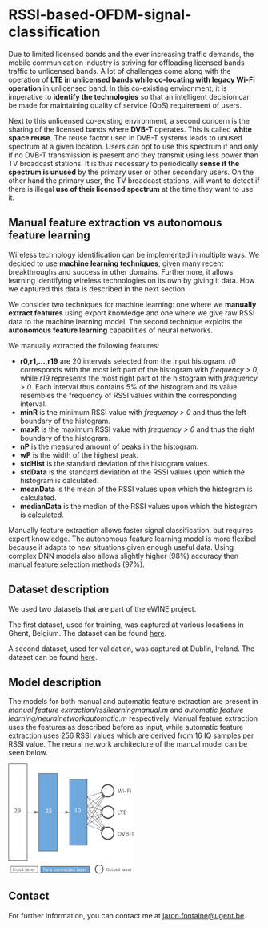 # RSSI-based-OFDM-signal-classification

Due to limited licensed bands and the ever increasing traffic demands, the mobile communication industry is striving for offloading licensed bands traffic to unlicensed bands. A lot of challenges come along with the operation of **LTE in unlicensed bands while co-locating with legacy Wi-Fi operation** in unlicensed band. In this co-existing environment, it is imperative to **identify the technologies** so that an intelligent decision can be made for maintaining quality of service (QoS) requirement of users.

Next to this unlicensed co-existing environment, a second concern is the sharing of the licensed bands where **DVB-T** operates. This is called **white space reuse**. The reuse factor used in DVB-T systems leads to unused spectrum at a given location. Users can opt to use this spectrum if and only if no DVB-T transmission is present and they transmit using less power than TV broadcast stations. It is thus necessary to periodically **sense if the spectrum is unused** by the primary user or other secondary users. On the other hand the primary user, the TV broadcast stations, will want to detect if there is illegal **use of their licensed spectrum** at the time they want to use it.

## Manual feature extraction vs autonomous feature learning
Wireless technology identification can be implemented in multiple ways. We decided to use **machine learning techniques**, given many recent breakthroughs and success in other domains. Furthermore, it allows learning identifying wireless technologies on its own by giving it data. How we captured this data is described in the next section.

We consider two techniques for machine learning: one where we **manually extract features** using export knowledge and one where we give raw RSSI data to the machine learning model. The second technique exploits the **autonomous feature learning** capabilities of neural networks.

We manually extracted the following features:
- **r0,r1,...,r19** are 20 intervals selected from the input histogram. *r0* corresponds with the most left part of the histogram with *frequency > 0*, while *r19* represents the most right part of the histogram with *frequency > 0*.  Each interval thus contains 5\% of the histogram and its value resembles the frequency of RSSI values within the corresponding interval.
- **minR** is the minimum RSSI value with *frequency > 0* and thus the left boundary of the histogram.
- **maxR** is the maximum RSSI value with *frequency > 0* and thus the right boundary of the histogram.
- **nP** is the measured amount of peaks in the histogram.
- **wP** is the width of the highest peak.
- **stdHist** is the standard deviation of the histogram values.
- **stdData** is the standard deviation of the RSSI values upon which the histogram is calculated.
- **meanData** is the mean of the RSSI values upon which the histogram is calculated.
- **medianData** is the median of the RSSI values upon which the histogram is calculated.

Manually feature extraction allows faster signal classification, but requires expert knowledge. The autonomous feature learning model is more flexibel because it adapts to new situations given enough useful data. Using complex DNN models also allows slightly higher (98%) accuracy then manual feature selection methods (97%).

## Dataset description
We used two datasets that are part of the eWINE project.

The first dataset, used for training, was captured at various locations in Ghent, Belgium. The dataset can be found [here](https://github.com/ewine-project/Technology-classification-dataset).

A second dataset, used for validation, was captured at Dublin, Ireland. The dataset can be found [here](https://github.com/ewine-project/lte-wifi-iq-samples).

## Model description
The models for both manual and automatic feature extraction are present in *manual feature extraction/rssilearningmanual.m* and *automatic feature learning/neuralnetworkautomatic.m* respectively. Manual feature extraction uses the features as described before as input, while automatic feature extraction uses 256 RSSI values which are derived from 16 IQ samples per RSSI value. The neural network architecture of the manual model can be seen below.

<img src="figures/DNN.png" width="50%" alt="Neural network - manual feature extraction - 29 input nodes / 25 hidden nodes / 10 hidden nodes / 3 output nodes for Wi-Fi, LTE and DVB-T">

## Contact
For further information, you can contact me at jaron.fontaine@ugent.be.

